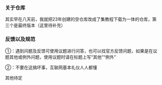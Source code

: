 ### 关于仓库

其实早在八天前，我就把23年创建的空仓库改成了集教程下载为一体的仓库，第三个是最终版本（这里待补充）

### 反馈以及规范

①：遇到问题及反馈可使用议题进行问答，也可以找官方反馈问题，如果是在议题其他或例外问题，使用议题时请在标题上写“其他”“例外”

②：不要在这搞坏事，互联网基本礼仪人人都懂

其他待定